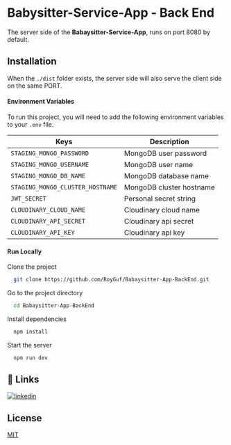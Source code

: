 
# Babysitter-Service-App - Back End

The server side of the **Babaysitter-Service-App**, runs on port 8080 by default.

## Installation
When the ```./dist``` folder exists, the server side will also serve the client side on the same PORT.
#### Environment Variables

To run this project, you will need to add the following environment variables to your ```.env``` file.

| Keys | Description |
| ------ | ------ |
| `STAGING_MONGO_PASSWORD` | MongoDB user password |
| `STAGING_MONGO_USERNAME` | MongoDB user name |
| `STAGING_MONGO_DB_NAME` | MongoDB database name |
| `STAGING_MONGO_CLUSTER_HOSTNAME` | MongoDB cluster hostname |
| `JWT_SECRET` | Personal secret string |
| `CLOUDINARY_CLOUD_NAME` | Cloudinary cloud name |
| `CLOUDINARY_API_SECRET` | Cloudinary api secret |
| `CLOUDINARY_API_KEY` | Cloudinary api key |

#### Run Locally

Clone the project

```bash
  git clone https://github.com/RoyGuf/Babaysitter-App-BackEnd.git
```

Go to the project directory

```bash
  cd Babaysitter-App-BackEnd
```

Install dependencies

```bash
  npm install
```

Start the server

```bash
  npm run dev
```

## 🔗 Links
[![linkedin](https://img.shields.io/badge/linkedin-0A66C2?style=for-the-badge&logo=linkedin&logoColor=white)](https://www.linkedin.com/in/roy-mizrahi-aa5450156//)

## License

[MIT](https://choosealicense.com/licenses/mit/)


[Vite]: <https://vitejs.dev/>
[JsonWebToken]: <https://www.npmjs.com/package/jsonwebtoken>
[Cloudinary]: <https://cloudinary.com/>
[node.js]: <http://nodejs.org>
[TailwindCSS]: <https://tailwindcss.com/>
[MongoDB]: <https://www.mongodb.com/atlas/>
[@tjholowaychuk]: <http://twitter.com/tjholowaychuk>
[express]: <http://expressjs.com>
[VueJS]: <https://vuejs.org/>
[Back-end]: <https://github.com/RoyGuf/Babaysitter-App-BackEnd>
[Front-end]: <https://github.com/RoyGuf/Baby-Sitter-App/tree/main/vuejs-babysitter-app-FrontEnd>